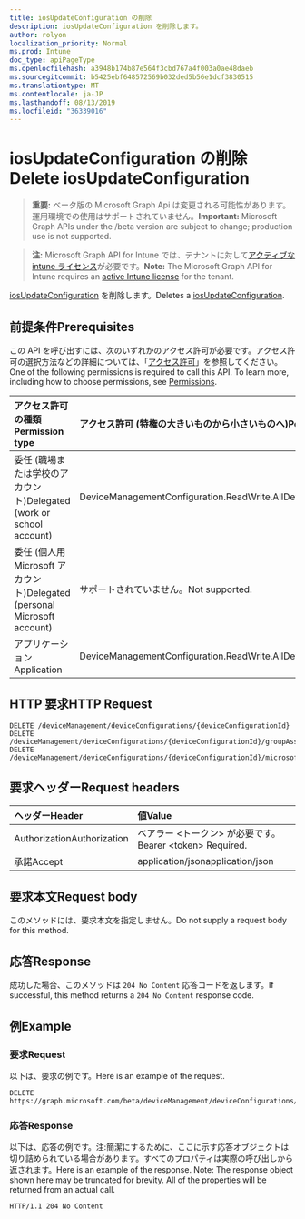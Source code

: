 ```yaml
---
title: iosUpdateConfiguration の削除
description: iosUpdateConfiguration を削除します。
author: rolyon
localization_priority: Normal
ms.prod: Intune
doc_type: apiPageType
ms.openlocfilehash: a3948b174b87e564f3cbd767a4f003a0ae48daeb
ms.sourcegitcommit: b5425ebf648572569b032ded5b56e1dcf3830515
ms.translationtype: MT
ms.contentlocale: ja-JP
ms.lasthandoff: 08/13/2019
ms.locfileid: "36339016"
---
```

# <a name="delete-iosupdateconfiguration"></a><span data-ttu-id="4e3ce-103">iosUpdateConfiguration の削除</span><span class="sxs-lookup"><span data-stu-id="4e3ce-103">Delete iosUpdateConfiguration</span></span>

> <span data-ttu-id="4e3ce-104">**重要:** ベータ版の Microsoft Graph Api は変更される可能性があります。運用環境での使用はサポートされていません。</span><span class="sxs-lookup"><span data-stu-id="4e3ce-104">**Important:** Microsoft Graph APIs under the /beta version are subject to change; production use is not supported.</span></span>

> <span data-ttu-id="4e3ce-105">**注:** Microsoft Graph API for Intune では、テナントに対して[アクティブな intune ライセンス](https://go.microsoft.com/fwlink/?linkid=839381)が必要です。</span><span class="sxs-lookup"><span data-stu-id="4e3ce-105">**Note:** The Microsoft Graph API for Intune requires an [active Intune license](https://go.microsoft.com/fwlink/?linkid=839381) for the tenant.</span></span>

<span data-ttu-id="4e3ce-106">[iosUpdateConfiguration](../resources/intune-deviceconfig-iosupdateconfiguration.md) を削除します。</span><span class="sxs-lookup"><span data-stu-id="4e3ce-106">Deletes a [iosUpdateConfiguration](../resources/intune-deviceconfig-iosupdateconfiguration.md).</span></span>

## <a name="prerequisites"></a><span data-ttu-id="4e3ce-107">前提条件</span><span class="sxs-lookup"><span data-stu-id="4e3ce-107">Prerequisites</span></span>
<span data-ttu-id="4e3ce-p101">この API を呼び出すには、次のいずれかのアクセス許可が必要です。アクセス許可の選択方法などの詳細については、「[アクセス許可](/graph/permissions-reference)」を参照してください。</span><span class="sxs-lookup"><span data-stu-id="4e3ce-p101">One of the following permissions is required to call this API. To learn more, including how to choose permissions, see [Permissions](/graph/permissions-reference).</span></span>

|<span data-ttu-id="4e3ce-110">アクセス許可の種類</span><span class="sxs-lookup"><span data-stu-id="4e3ce-110">Permission type</span></span>|<span data-ttu-id="4e3ce-111">アクセス許可 (特権の大きいものから小さいものへ)</span><span class="sxs-lookup"><span data-stu-id="4e3ce-111">Permissions (from most to least privileged)</span></span>|
|:---|:---|
|<span data-ttu-id="4e3ce-112">委任 (職場または学校のアカウント)</span><span class="sxs-lookup"><span data-stu-id="4e3ce-112">Delegated (work or school account)</span></span>|<span data-ttu-id="4e3ce-113">DeviceManagementConfiguration.ReadWrite.All</span><span class="sxs-lookup"><span data-stu-id="4e3ce-113">DeviceManagementConfiguration.ReadWrite.All</span></span>|
|<span data-ttu-id="4e3ce-114">委任 (個人用 Microsoft アカウント)</span><span class="sxs-lookup"><span data-stu-id="4e3ce-114">Delegated (personal Microsoft account)</span></span>|<span data-ttu-id="4e3ce-115">サポートされていません。</span><span class="sxs-lookup"><span data-stu-id="4e3ce-115">Not supported.</span></span>|
|<span data-ttu-id="4e3ce-116">アプリケーション</span><span class="sxs-lookup"><span data-stu-id="4e3ce-116">Application</span></span>|<span data-ttu-id="4e3ce-117">DeviceManagementConfiguration.ReadWrite.All</span><span class="sxs-lookup"><span data-stu-id="4e3ce-117">DeviceManagementConfiguration.ReadWrite.All</span></span>|

## <a name="http-request"></a><span data-ttu-id="4e3ce-118">HTTP 要求</span><span class="sxs-lookup"><span data-stu-id="4e3ce-118">HTTP Request</span></span>
<!-- {
  "blockType": "ignored"
}
-->
``` http
DELETE /deviceManagement/deviceConfigurations/{deviceConfigurationId}
DELETE /deviceManagement/deviceConfigurations/{deviceConfigurationId}/groupAssignments/{deviceConfigurationGroupAssignmentId}/deviceConfiguration
DELETE /deviceManagement/deviceConfigurations/{deviceConfigurationId}/microsoft.graph.windowsDomainJoinConfiguration/networkAccessConfigurations/{deviceConfigurationId}
```

## <a name="request-headers"></a><span data-ttu-id="4e3ce-119">要求ヘッダー</span><span class="sxs-lookup"><span data-stu-id="4e3ce-119">Request headers</span></span>
|<span data-ttu-id="4e3ce-120">ヘッダー</span><span class="sxs-lookup"><span data-stu-id="4e3ce-120">Header</span></span>|<span data-ttu-id="4e3ce-121">値</span><span class="sxs-lookup"><span data-stu-id="4e3ce-121">Value</span></span>|
|:---|:---|
|<span data-ttu-id="4e3ce-122">Authorization</span><span class="sxs-lookup"><span data-stu-id="4e3ce-122">Authorization</span></span>|<span data-ttu-id="4e3ce-123">ベアラー &lt;トークン&gt; が必要です。</span><span class="sxs-lookup"><span data-stu-id="4e3ce-123">Bearer &lt;token&gt; Required.</span></span>|
|<span data-ttu-id="4e3ce-124">承諾</span><span class="sxs-lookup"><span data-stu-id="4e3ce-124">Accept</span></span>|<span data-ttu-id="4e3ce-125">application/json</span><span class="sxs-lookup"><span data-stu-id="4e3ce-125">application/json</span></span>|

## <a name="request-body"></a><span data-ttu-id="4e3ce-126">要求本文</span><span class="sxs-lookup"><span data-stu-id="4e3ce-126">Request body</span></span>
<span data-ttu-id="4e3ce-127">このメソッドには、要求本文を指定しません。</span><span class="sxs-lookup"><span data-stu-id="4e3ce-127">Do not supply a request body for this method.</span></span>

## <a name="response"></a><span data-ttu-id="4e3ce-128">応答</span><span class="sxs-lookup"><span data-stu-id="4e3ce-128">Response</span></span>
<span data-ttu-id="4e3ce-129">成功した場合、このメソッドは `204 No Content` 応答コードを返します。</span><span class="sxs-lookup"><span data-stu-id="4e3ce-129">If successful, this method returns a `204 No Content` response code.</span></span>

## <a name="example"></a><span data-ttu-id="4e3ce-130">例</span><span class="sxs-lookup"><span data-stu-id="4e3ce-130">Example</span></span>

### <a name="request"></a><span data-ttu-id="4e3ce-131">要求</span><span class="sxs-lookup"><span data-stu-id="4e3ce-131">Request</span></span>
<span data-ttu-id="4e3ce-132">以下は、要求の例です。</span><span class="sxs-lookup"><span data-stu-id="4e3ce-132">Here is an example of the request.</span></span>
``` http
DELETE https://graph.microsoft.com/beta/deviceManagement/deviceConfigurations/{deviceConfigurationId}
```

### <a name="response"></a><span data-ttu-id="4e3ce-133">応答</span><span class="sxs-lookup"><span data-stu-id="4e3ce-133">Response</span></span>
<span data-ttu-id="4e3ce-p102">以下は、応答の例です。注:簡潔にするために、ここに示す応答オブジェクトは切り詰められている場合があります。すべてのプロパティは実際の呼び出しから返されます。</span><span class="sxs-lookup"><span data-stu-id="4e3ce-p102">Here is an example of the response. Note: The response object shown here may be truncated for brevity. All of the properties will be returned from an actual call.</span></span>
``` http
HTTP/1.1 204 No Content
```






